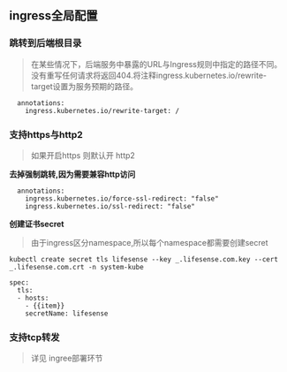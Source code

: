 ## ingress全局配置

### 跳转到后端根目录

> 在某些情况下，后端服务中暴露的URL与Ingress规则中指定的路径不同。 没有重写任何请求将返回404.将注释ingress.kubernetes.io/rewrite-target设置为服务预期的路径。

```
  annotations:
    ingress.kubernetes.io/rewrite-target: /
```

### 支持https与http2

> 如果开启https 则默认开 http2

**去掉强制跳转,因为需要兼容http访问**

```
  annotations:
    ingress.kubernetes.io/force-ssl-redirect: "false"
    ingress.kubernetes.io/ssl-redirect: "false"
```

**创建证书secret**

> 由于ingress区分namespace,所以每个namespace都需要创建secret

```
kubectl create secret tls lifesense --key _.lifesense.com.key --cert _.lifesense.com.crt -n system-kube
```

```
spec:
  tls:
  - hosts:
    - {{item}}
    secretName: lifesense
```

### 支持tcp转发

> 详见 ingree部署环节



